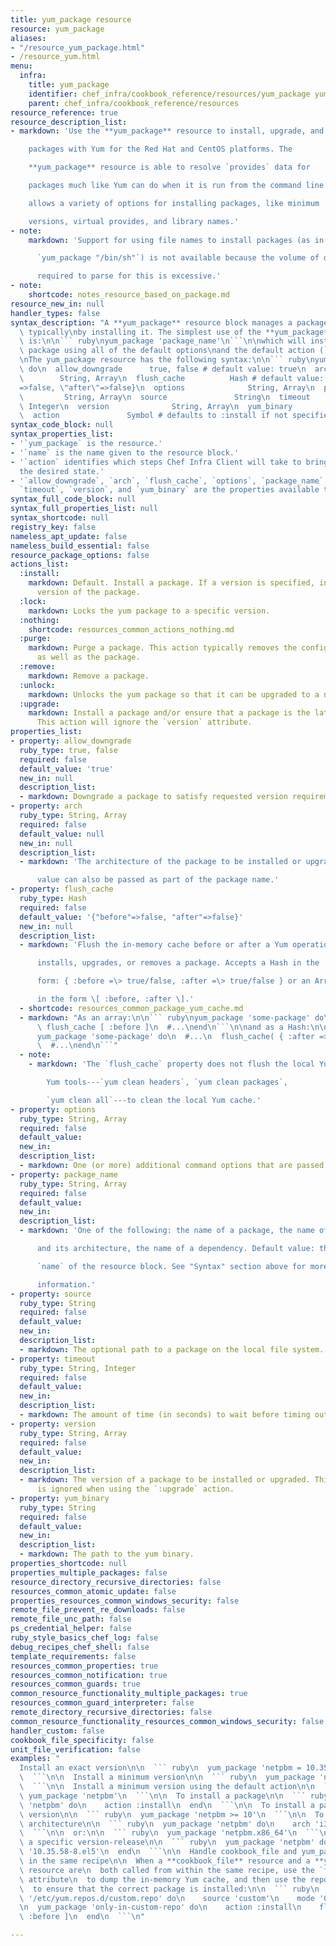 ```yaml
---
title: yum_package resource
resource: yum_package
aliases:
- "/resource_yum_package.html"
- /resource_yum.html
menu:
  infra:
    title: yum_package
    identifier: chef_infra/cookbook_reference/resources/yum_package yum_package
    parent: chef_infra/cookbook_reference/resources
resource_reference: true
resource_description_list:
- markdown: 'Use the **yum_package** resource to install, upgrade, and remove

    packages with Yum for the Red Hat and CentOS platforms. The

    **yum_package** resource is able to resolve `provides` data for

    packages much like Yum can do when it is run from the command line. This

    allows a variety of options for installing packages, like minimum

    versions, virtual provides, and library names.'
- note:
    markdown: 'Support for using file names to install packages (as in

      `yum_package "/bin/sh"`) is not available because the volume of data

      required to parse for this is excessive.'
- note:
    shortcode: notes_resource_based_on_package.md
resource_new_in: null
handler_types: false
syntax_description: "A **yum_package** resource block manages a package on a node,\
  \ typically\nby installing it. The simplest use of the **yum_package** resource\
  \ is:\n\n``` ruby\nyum_package 'package_name'\n```\n\nwhich will install the named\
  \ package using all of the default options\nand the default action (`:install`).\n\
  \nThe yum_package resource has the following syntax:\n\n``` ruby\nyum_package 'name'\
  \ do\n  allow_downgrade      true, false # default value: true\n  arch         \
  \        String, Array\n  flush_cache          Hash # default value: {\"before\"\
  =>false, \"after\"=>false}\n  options              String, Array\n  package_name\
  \         String, Array\n  source               String\n  timeout              String,\
  \ Integer\n  version              String, Array\n  yum_binary           String\n\
  \  action               Symbol # defaults to :install if not specified\nend\n```"
syntax_code_block: null
syntax_properties_list:
- '`yum_package` is the resource.'
- '`name` is the name given to the resource block.'
- '`action` identifies which steps Chef Infra Client will take to bring the node into
  the desired state.'
- '`allow_downgrade`, `arch`, `flush_cache`, `options`, `package_name`, `source`,
  `timeout`, `version`, and `yum_binary` are the properties available to this resource.'
syntax_full_code_block: null
syntax_full_properties_list: null
syntax_shortcode: null
registry_key: false
nameless_apt_update: false
nameless_build_essential: false
resource_package_options: false
actions_list:
  :install:
    markdown: Default. Install a package. If a version is specified, install the specified
      version of the package.
  :lock:
    markdown: Locks the yum package to a specific version.
  :nothing:
    shortcode: resources_common_actions_nothing.md
  :purge:
    markdown: Purge a package. This action typically removes the configuration files
      as well as the package.
  :remove:
    markdown: Remove a package.
  :unlock:
    markdown: Unlocks the yum package so that it can be upgraded to a newer version.
  :upgrade:
    markdown: Install a package and/or ensure that a package is the latest version.
      This action will ignore the `version` attribute.
properties_list:
- property: allow_downgrade
  ruby_type: true, false
  required: false
  default_value: 'true'
  new_in: null
  description_list:
  - markdown: Downgrade a package to satisfy requested version requirements.
- property: arch
  ruby_type: String, Array
  required: false
  default_value: null
  new_in: null
  description_list:
  - markdown: 'The architecture of the package to be installed or upgraded. This

      value can also be passed as part of the package name.'
- property: flush_cache
  ruby_type: Hash
  required: false
  default_value: '{"before"=>false, "after"=>false}'
  new_in: null
  description_list:
  - markdown: 'Flush the in-memory cache before or after a Yum operation that

      installs, upgrades, or removes a package. Accepts a Hash in the

      form: { :before =\> true/false, :after =\> true/false } or an Array

      in the form \[ :before, :after \].'
  - shortcode: resources_common_package_yum_cache.md
  - markdown: "As an array:\n\n``` ruby\nyum_package 'some-package' do\n  #...\n \
      \ flush_cache [ :before ]\n  #...\nend\n```\n\nand as a Hash:\n\n``` ruby\n\
      yum_package 'some-package' do\n  #...\n  flush_cache( { :after => true } )\n\
      \  #...\nend\n```"
  - note:
    - markdown: 'The `flush_cache` property does not flush the local Yum cache! Use

        Yum tools---`yum clean headers`, `yum clean packages`,

        `yum clean all`---to clean the local Yum cache.'
- property: options
  ruby_type: String, Array
  required: false
  default_value: 
  new_in: 
  description_list:
  - markdown: One (or more) additional command options that are passed to the command.
- property: package_name
  ruby_type: String, Array
  required: false
  default_value: 
  new_in: 
  description_list:
  - markdown: 'One of the following: the name of a package, the name of a package

      and its architecture, the name of a dependency. Default value: the

      `name` of the resource block. See "Syntax" section above for more

      information.'
- property: source
  ruby_type: String
  required: false
  default_value: 
  new_in: 
  description_list:
  - markdown: The optional path to a package on the local file system.
- property: timeout
  ruby_type: String, Integer
  required: false
  default_value: 
  new_in: 
  description_list:
  - markdown: The amount of time (in seconds) to wait before timing out.
- property: version
  ruby_type: String, Array
  required: false
  default_value: 
  new_in: 
  description_list:
  - markdown: The version of a package to be installed or upgraded. This property
      is ignored when using the `:upgrade` action.
- property: yum_binary
  ruby_type: String
  required: false
  default_value: 
  new_in: 
  description_list:
  - markdown: The path to the yum binary.
properties_shortcode: null
properties_multiple_packages: false
resource_directory_recursive_directories: false
resources_common_atomic_update: false
properties_resources_common_windows_security: false
remote_file_prevent_re_downloads: false
remote_file_unc_path: false
ps_credential_helper: false
ruby_style_basics_chef_log: false
debug_recipes_chef_shell: false
template_requirements: false
resources_common_properties: true
resources_common_notification: true
resources_common_guards: true
common_resource_functionality_multiple_packages: true
resources_common_guard_interpreter: false
remote_directory_recursive_directories: false
common_resource_functionality_resources_common_windows_security: false
handler_custom: false
cookbook_file_specificity: false
unit_file_verification: false
examples: "
  Install an exact version\n\n  ``` ruby\n  yum_package 'netpbm = 10.35.58-8.el5'\n\
  \  ```\n\n  Install a minimum version\n\n  ``` ruby\n  yum_package 'netpbm >= 10.35.58-8.el5'\n\
  \  ```\n\n  Install a minimum version using the default action\n\n  ``` ruby\n \
  \ yum_package 'netpbm'\n  ```\n\n  To install a package\n\n  ``` ruby\n  yum_package\
  \ 'netpbm' do\n    action :install\n  end\n  ```\n\n  To install a partial minimum\
  \ version\n\n  ``` ruby\n  yum_package 'netpbm >= 10'\n  ```\n\n  To install a specific\
  \ architecture\n\n  ``` ruby\n  yum_package 'netpbm' do\n    arch 'i386'\n  end\n\
  \  ```\n\n  or:\n\n  ``` ruby\n  yum_package 'netpbm.x86_64'\n  ```\n\n  To install\
  \ a specific version-release\n\n  ``` ruby\n  yum_package 'netpbm' do\n    version\
  \ '10.35.58-8.el5'\n  end\n  ```\n\n  Handle cookbook_file and yum_package resources\
  \ in the same recipe\n\n  When a **cookbook_file** resource and a **yum_package**\
  \ resource are\n  both called from within the same recipe, use the `flush_cache`\
  \ attribute\n  to dump the in-memory Yum cache, and then use the repository immediately\n\
  \  to ensure that the correct package is installed:\n\n  ``` ruby\n  cookbook_file\
  \ '/etc/yum.repos.d/custom.repo' do\n    source 'custom'\n    mode '0755'\n  end\n\
  \n  yum_package 'only-in-custom-repo' do\n    action :install\n    flush_cache [\
  \ :before ]\n  end\n  ```\n"

---
```

